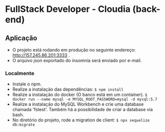 # FullStack Developer - Cloudia (back-end)

## Aplicação

- O projeto está rodando em produção no seguinte endereço: http://157.245.86.201:3333 .
- O arquivo json exportado do insomnia será enviado por e-mail.

### Localmente

- Instale o npm.
- Realize a instalação das dependências:
  `$ npm install`
- Realize a instalação do docker (O banco está em um container).
  `$ docker run --name mysql -e MYSQL_ROOT_PASSWORD=mysql -d mysql:5.7`
- Realize a instalação do MySQL Workbench e crie uma database chamada 'fstest'. Também há a possibilidade de criar a database via bash.
- No diretório do projeto, rode a migration de client:
  `$ npx sequelize db:migrate`
